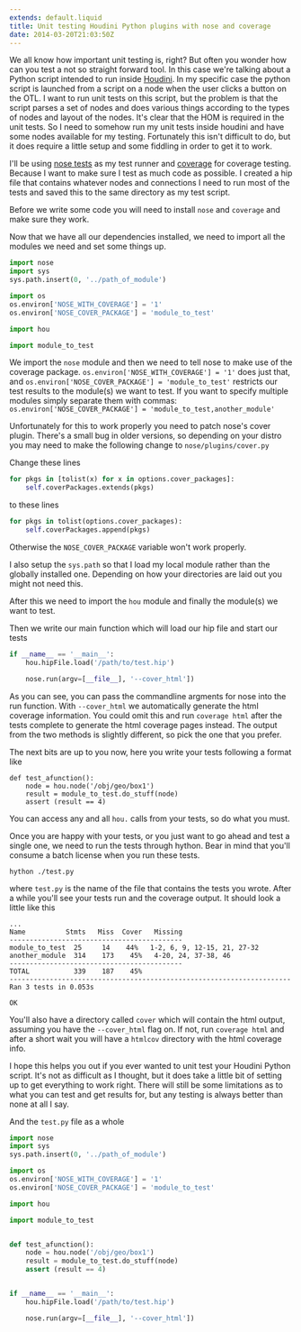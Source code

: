 ```yaml
---
extends: default.liquid
title: Unit testing Houdini Python plugins with nose and coverage
date: 2014-03-20T21:03:50Z
---
```


We all know how important unit testing is, right? But often you wonder how can you test a not so straight forward tool. In this case we're talking about a Python script intended to run inside [Houdini](https://sidefx.com). In my specific case the python script is launched from a script on a node when the user clicks a button on the OTL. I want to run unit tests on this script, but the problem is that the script parses a set of nodes and does various things according to the types of nodes and layout of the nodes. It's clear that the HOM is required in the unit tests. So I need to somehow run my unit tests inside houdini and have some nodes available for my testing. Fortunately this isn't difficult to do, but it does require a little setup and some fiddling in order to get it to work.

I'll be using [nose tests](https://nose.readthedocs.org) as my test runner and [coverage](https://nedbatchelder.com/code/coverage/) for coverage testing. Because I want to make sure I test as much code as possible. I created a hip file that contains whatever nodes and connections I need to run most of the tests and saved this to the same directory as my test script.

Before we write some code you will need to install `nose` and `coverage` and make sure they work.

Now that we have all our dependencies installed, we need to import all the modules we need and set some things up.

```python
import nose
import sys
sys.path.insert(0, '../path_of_module')

import os
os.environ['NOSE_WITH_COVERAGE'] = '1'
os.environ['NOSE_COVER_PACKAGE'] = 'module_to_test'

import hou

import module_to_test
```

We import the `nose` module and then we need to tell nose to make use of the coverage package. `os.environ['NOSE_WITH_COVERAGE'] = '1'` does just that, and `os.environ['NOSE_COVER_PACKAGE'] = 'module_to_test'` restricts our test results to the module(s) we want to test. If you want to specify multiple modules simply separate them with commas: `os.environ['NOSE_COVER_PACKAGE'] = 'module_to_test,another_module'`

Unfortunately for this to work properly you need to patch nose's cover plugin. There's a small bug in older versions, so depending on your distro you may need to make the following change to `nose/plugins/cover.py`

Change these lines

```python
for pkgs in [tolist(x) for x in options.cover_packages]:
    self.coverPackages.extends(pkgs)
```

to these lines

```python
for pkgs in tolist(options.cover_packages):
    self.coverPackages.append(pkgs)
```

Otherwise the `NOSE_COVER_PACKAGE` variable won't work properly.

I also setup the `sys.path` so that I load my local module rather than the globally installed one. Depending on how your directories are laid out you might not need this.

After this we need to import the `hou` module and finally the module(s) we want to test.

Then we write our main function which will load our hip file and start our tests

```python
if __name__ == '__main__':
    hou.hipFile.load('/path/to/test.hip')

    nose.run(argv=[__file__], '--cover_html'])
```

As you can see, you can pass the commandline argments for nose into the run function. With `--cover_html` we automatically generate the html coverage information. You could omit this and run `coverage html` after the tests complete to generate the html coverage pages instead. The output from the two methods is slightly different, so pick the one that you prefer.

The next bits are up to you now, here you write your tests following a format like

```sourceCode
def test_afunction():
    node = hou.node('/obj/geo/box1')
    result = module_to_test.do_stuff(node)
    assert (result == 4)
```

You can access any and all `hou.` calls from your tests, so do what you must.

Once you are happy with your tests, or you just want to go ahead and test a single one, we need to run the tests through hython. Bear in mind that you'll consume a batch license when you run these tests.

```sourceCode
hython ./test.py
```

where `test.py` is the name of the file that contains the tests you wrote. After a while you'll see your tests run and the coverage output. It should look a little like this

```sourceCode
...
Name          Stmts   Miss  Cover   Missing
-------------------------------------------
module_to_test  25     14    44%   1-2, 6, 9, 12-15, 21, 27-32
another_module  314    173    45%   4-20, 24, 37-38, 46
-------------------------------------------
TOTAL           339    187    45%
----------------------------------------------------------------------
Ran 3 tests in 0.053s

OK
```

You'll also have a directory called `cover` which will contain the html output, assuming you have the `--cover_html` flag on. If not, run `coverage html` and after a short wait you will have a `htmlcov` directory with the html coverage info.

I hope this helps you out if you ever wanted to unit test your Houdini Python script. It's not as difficult as I thought, but it does take a little bit of setting up to get everything to work right. There will still be some limitations as to what you can test and get results for, but any testing is always better than none at all I say.

And the `test.py` file as a whole

```python
import nose
import sys
sys.path.insert(0, '../path_of_module')

import os
os.environ['NOSE_WITH_COVERAGE'] = '1'
os.environ['NOSE_COVER_PACKAGE'] = 'module_to_test'

import hou

import module_to_test


def test_afunction():
    node = hou.node('/obj/geo/box1')
    result = module_to_test.do_stuff(node)
    assert (result == 4)


if __name__ == '__main__':
    hou.hipFile.load('/path/to/test.hip')

    nose.run(argv=[__file__], '--cover_html'])
```
